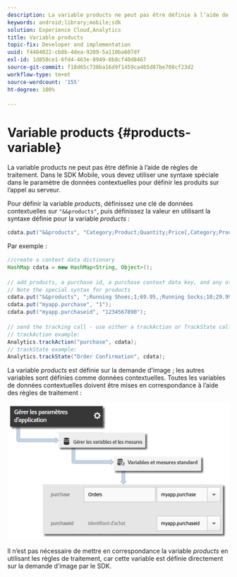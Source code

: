 ```yaml
---
description: La variable products ne peut pas être définie à l’aide de règles de traitement. Dans le SDK Mobile, vous devez utiliser une syntaxe spéciale dans le paramètre de données contextuelles pour définir les produits sur l’appel au serveur.
keywords: android;library;mobile;sdk
solution: Experience Cloud,Analytics
title: Variable products
topic-fix: Developer and implementation
uuid: f4484022-cb8b-4dea-9209-5a110ba607df
exl-id: 1d850ce1-6fd4-463e-8949-8b8cf40d8467
source-git-commit: f18d65c738ba16d9f1459ca485d87be708cf23d2
workflow-type: tm+mt
source-wordcount: '155'
ht-degree: 100%

---
```


# Variable products {#products-variable}

La variable products ne peut pas être définie à l’aide de règles de traitement. Dans le SDK Mobile, vous devez utiliser une syntaxe spéciale dans le paramètre de données contextuelles pour définir les produits sur l’appel au serveur.

Pour définir la variable *products*, définissez une clé de données contextuelles sur `"&&products"`, puis définissez la valeur en utilisant la syntaxe définie pour la variable *products* :

```java
cdata.put("&&products", "Category;Product;Quantity;Price[,Category;Product;Quantity;Price]");
```

Par exemple :

```java
//create a context data dictionary 
HashMap cdata = new HashMap<String, Object>(); 
 
// add products, a purchase id, a purchase context data key, and any other data you want to collect. 
// Note the special syntax for products 
cdata.put("&&products", ";Running Shoes;1;69.95,;Running Socks;10;29.99"); 
cdata.put("myapp.purchase", "1"); 
cdata.put("myapp.purchaseid", "1234567890"); 
 
// send the tracking call - use either a trackAction or TrackState call. 
// trackAction example: 
Analytics.trackAction("purchase", cdata); 
// trackState example: 
Analytics.trackState("Order Confirmation", cdata);
```

La variable *products* est définie sur la demande d’image ; les autres variables sont définies comme données contextuelles. Toutes les variables de données contextuelles doivent être mises en correspondance à l’aide des règles de traitement :

![](assets/map-products.png)

Il n’est pas nécessaire de mettre en correspondance la variable  *products* en utilisant les règles de traitement, car cette variable est définie directement sur la demande d’image par le SDK.
